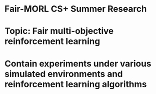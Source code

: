 # Fair-MORL CS+ Summer Research
# Topic: Fair multi-objective reinforcement learning
# Contain experiments under various simulated environments and reinforcement learning algorithms
